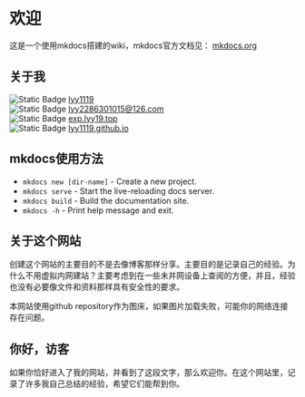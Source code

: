 # 欢迎

这是一个使用mkdocs搭建的wiki，mkdocs官方文档见： [mkdocs.org](https://www.mkdocs.org)  

## 关于我

![Static Badge](https://img.shields.io/badge/Github-Profile-blue) [lyy1119](https://github.com/lyy1119)  
![Static Badge](https://img.shields.io/badge/email-red) lyy2286301015@126.com  
![Static Badge](https://img.shields.io/badge/wiki-blue) [exp.lyy19.top](https://exp.lyy19.top)  
![Static Badge](https://img.shields.io/badge/wiki-githubpage-blue) [lyy1119.github.io](https://lyy1119.github.io)

## mkdocs使用方法

* `mkdocs new [dir-name]` - Create a new project.
* `mkdocs serve` - Start the live-reloading docs server.
* `mkdocs build` - Build the documentation site.
* `mkdocs -h` - Print help message and exit.

## 关于这个网站

创建这个网站的主要目的不是去像博客那样分享。主要目的是记录自己的经验。为什么不用虚拟内网建站？主要考虑到在一些未并网设备上查阅的方便，并且，经验也没有必要像文件和资料那样具有安全性的要求。  

本网站使用github repository作为图床，如果图片加载失败，可能你的网络连接存在问题。  

## 你好，访客

如果你恰好进入了我的网站，并看到了这段文字，那么欢迎你。在这个网站里，记录了许多我自己总结的经验，希望它们能帮到你。  